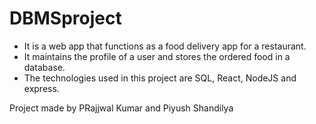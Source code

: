 # DBMSproject
* It is a web app that functions as a food delivery app for a restaurant. 
* It maintains the profile of a user and stores the ordered food in a database.
* The technologies used in this project are SQL, React, NodeJS and express.

Project made by PRajjwal Kumar and Piyush Shandilya
